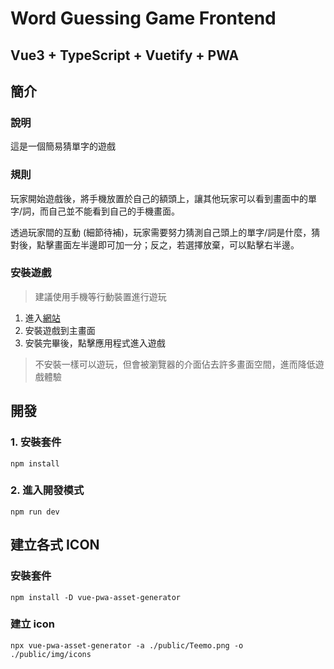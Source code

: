 # Word Guessing Game Frontend
## Vue3 + TypeScript + Vuetify + PWA
## 簡介
### 說明
這是一個簡易猜單字的遊戲

### 規則
玩家開始遊戲後，將手機放置於自己的額頭上，讓其他玩家可以看到畫面中的單字/詞，而自己並不能看到自己的手機畫面。

透過玩家間的互動 (細節待補)，玩家需要努力猜測自己頭上的單字/詞是什麼，猜對後，點擊畫面左半邊即可加一分；反之，若選擇放棄，可以點擊右半邊。

### 安裝遊戲
> 建議使用手機等行動裝置進行遊玩

1. 進入[網站](https://vercel.com/ck642509/word-guessing-frontend)
2. 安裝遊戲到主畫面
3. 安裝完畢後，點擊應用程式進入遊戲

> 不安裝一樣可以遊玩，但會被瀏覽器的介面佔去許多畫面空間，進而降低遊戲體驗


## 開發
### 1. 安裝套件
```
npm install
```

### 2. 進入開發模式
```
npm run dev
```


## 建立各式 ICON
### 安裝套件
```
npm install -D vue-pwa-asset-generator
```

### 建立 icon
```
npx vue-pwa-asset-generator -a ./public/Teemo.png -o ./public/img/icons
```
